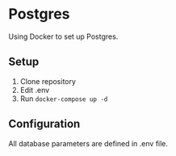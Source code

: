 # Postgres

Using Docker to set up Postgres.

## Setup

1. Clone repository
2. Edit .env
3. Run `docker-compose up -d`

## Configuration

All database parameters are defined in .env file.